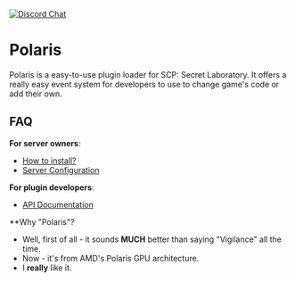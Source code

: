 <a href="https://discord.gg/pR9PNr5SRV">
  <img src="https://discordapp.com/api/guilds/849742333183655956/widget.png?style=banner2" alt="Discord Chat"/>
</a>

# Polaris
Polaris is a easy-to-use plugin loader for SCP: Secret Laboratory. It offers a really easy event system for developers to use to change game's code or add their own.

## FAQ

**For server owners**:
 * [How to install?](https://github.com/VirtuelDevelopment/Polaris/wiki/Installation)
 * [Server Configuration](https://github.com/VirtuelDevelopment/Polaris/wiki/Configuration)

**For plugin developers**:
 * [API Documentation](https://github.com/VirtuelDevelopment/Polaris/wiki/API-Docs)

**Why "Polaris"?
 * Well, first of all - it sounds **MUCH** better than saying "Vigilance" all the time.
 * Now - it's from AMD's Polaris GPU architecture.
 * I **really** like it.
